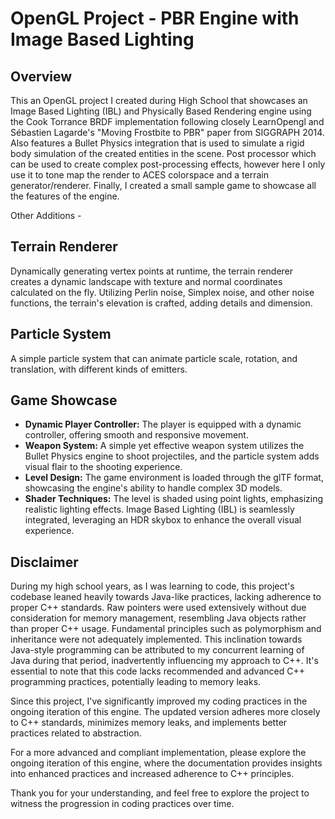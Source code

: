 # OpenGL Project - PBR Engine with Image Based Lighting

## Overview

This an OpenGL project I created during High School that showcases an Image Based Lighting (IBL) and Physically Based Rendering engine using the Cook Torrance BRDF implementation following closely LearnOpengl and Sébastien Lagarde's "Moving Frostbite to PBR" paper from SIGGRAPH 2014. Also features a Bullet Physics integration that is used to simulate a rigid body simulation of the created entities in the scene. Post processor which can be used to create complex post-processing effects, however here I only use it to tone map the render to ACES colorspace and a terrain generator/renderer.
Finally, I created a small sample game to showcase all the features of the engine.

Other Additions - 

## Terrain Renderer

Dynamically generating vertex points at runtime, the terrain renderer creates a dynamic landscape with texture and normal coordinates calculated on the fly. Utilizing Perlin noise, Simplex noise, and other noise functions, the terrain's elevation is crafted, adding details and dimension.

## Particle System 

A simple particle system that can animate particle scale, rotation, and translation, with different kinds of emitters.  

## Game Showcase

- **Dynamic Player Controller:** The player is equipped with a dynamic controller, offering smooth and responsive movement.
- **Weapon System:** A simple yet effective weapon system utilizes the Bullet Physics engine to shoot projectiles, and the particle system adds visual flair to the shooting experience.
- **Level Design:** The game environment is loaded through the glTF format, showcasing the engine's ability to handle complex 3D models.
- **Shader Techniques:** The level is shaded using point lights, emphasizing realistic lighting effects. Image Based Lighting (IBL) is seamlessly integrated, leveraging an HDR skybox to enhance the overall visual experience.


## Disclaimer

During my high school years, as I was learning to code, this project's codebase leaned heavily towards Java-like practices, lacking adherence to proper C++ standards. Raw pointers were used extensively without due consideration for memory management, resembling Java objects rather than proper C++ usage. Fundamental principles such as polymorphism and inheritance were not adequately implemented.
This inclination towards Java-style programming can be attributed to my concurrent learning of Java during that period, inadvertently influencing my approach to C++.
It's essential to note that this code lacks recommended and advanced C++ programming practices, potentially leading to memory leaks.

Since this project, I've significantly improved my coding practices in the ongoing iteration of this engine. The updated version adheres more closely to C++ standards, minimizes memory leaks, and implements better practices related to abstraction.

For a more advanced and compliant implementation, please explore the ongoing iteration of this engine, where the documentation provides insights into enhanced practices and increased adherence to C++ principles.

Thank you for your understanding, and feel free to explore the project to witness the progression in coding practices over time.
